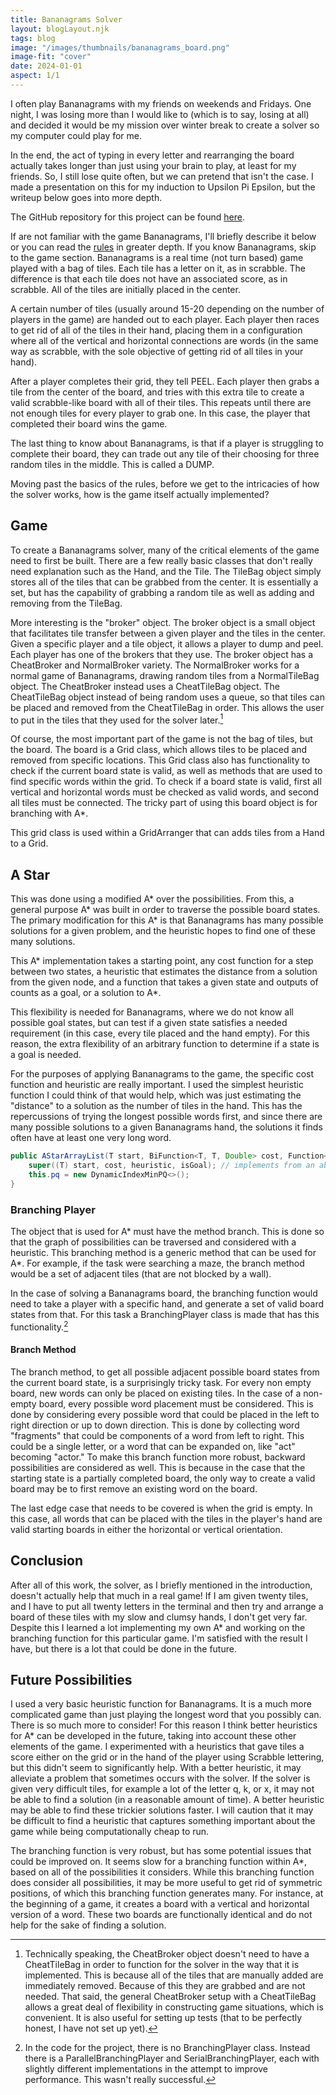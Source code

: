 ```yaml
---
title: Bananagrams Solver
layout: blogLayout.njk
tags: blog
image: "/images/thumbnails/bananagrams_board.png"
image-fit: "cover"
date: 2024-01-01
aspect: 1/1
---
```


I often play Bananagrams with my friends on weekends and Fridays. One night, I was losing more than I would like to (which is to say, losing at all) and decided it would be my mission over winter break to create a solver so my computer could play for me.

In the end, the act of typing in every letter and rearranging the board actually takes longer than just using your brain to play, at least for my friends. So, I still lose quite often, but we can pretend that isn't the case. I made a presentation on this for my induction to Upsilon Pi Epsilon, but the writeup below goes into more depth. 

The GitHub repository for this project can be found [here](https://github.com/EvanGibsonSmith/bananagrams_solver).

If are not familiar with the game Bananagrams, I'll briefly describe it below or you can read the [rules](https://bananagrams.com/blogs/news/how-to-play-bananagrams-instructions-for-getting-started) in greater depth. If you know Bananagrams, skip to the game section. Bananagrams is a real time (not turn based) game played with a bag of tiles. Each tile has a letter on it, as in scrabble. The difference is that each tile does not have an associated score, as in scrabble. All of the tiles are initially placed in the center. 

A certain number of tiles (usually around 15-20 depending on the number of players in the game) are handed out to each player. Each player then races to get rid of all of the tiles in their hand, placing them in a configuration where all of the vertical and horizontal connections are words (in the same way as scrabble, with the sole objective of getting rid of all tiles in your hand).

After a player completes their grid, they tell PEEL. Each player then grabs a tile from the center of the board, and tries with this extra tile to create a valid scrabble-like board with all of their tiles. This repeats until there are not enough tiles for every player to grab one. In this case, the player that completed their board wins the game.

The last thing to know about Bananagrams, is that if a player is struggling to complete their board, they can trade out any tile of their choosing for three random tiles in the middle. This is called a DUMP.

Moving past the basics of the rules, before we get to the intricacies of how the solver works, how is the game itself actually implemented?

## Game 

To create a Bananagrams solver, many of the critical elements of the game need to first be built. There are a few really basic classes that don't really need explanation such as the Hand, and the Tile. The TileBag object simply stores all of the tiles that can be grabbed from the center. It is essentially a set, but has the capability of grabbing a random tile as well as adding and removing from the TileBag.

More interesting is the "broker" object. The broker object is a small object that facilitates tile transfer between a given player and the tiles in the center. Given a specific player and a tile object, it allows a player to dump and peel. Each player has one of the brokers that they use. The broker object has a CheatBroker and NormalBroker variety. The NormalBroker works for a normal game of Bananagrams, drawing random tiles from a NormalTileBag object. The CheatBroker instead uses a CheatTileBag object. The CheatTileBag object instead of being random uses a queue, so that tiles can be placed and removed from the CheatTileBag in order. This allows the user to put in the tiles that they used for the solver later.[^1]

Of course, the most important part of the game is not the bag of tiles, but the board. The board is a Grid class, which allows tiles to be placed and removed from specific locations. This Grid class also has functionality to check if the current board state is valid, as well as methods that are used to find specific words within the grid. To check if a board state is valid, first all vertical and horizontal words must be checked as valid words, and second all tiles must be connected. The tricky part of using this board object is for branching with A*.

This grid class is used within a GridArranger that can adds tiles from a Hand to a Grid.

## A Star

This was done using a modified A* over the possibilities. From this, a general purpose A* was built in order to traverse the possible board states. The primary modification for this A* is that Bananagrams has many possible solutions for a given problem, and the heuristic hopes to find one of these many solutions. 

This A* implementation takes a starting point, any cost function for a step between two states, a heuristic that estimates the distance from a solution from the given node, and a function that takes a given state and outputs of counts as a goal, or a solution to A*.

This flexibility is needed for Bananagrams, where we do not know all possible goal states, but can test if a given state satisfies a needed requirement (in this case, every tile placed and the hand empty). For this reason, the extra flexibility of an arbitrary function to determine if a state is a goal is needed.

For the purposes of applying Bananagrams to the game, the specific cost function and heuristic are really important. I used the simplest heuristic function I could think of that would help, which was just estimating the "distance" to a solution as the number of tiles in the hand. This has the repercussions of trying the longest possible words first, and since there are many possible solutions to a given Bananagrams hand, the solutions it finds often have at least one very long word. 

```java
public AStarArrayList(T start, BiFunction<T, T, Double> cost, Function<T, Double> heuristic, Function<T, Boolean> isGoal) {
    super((T) start, cost, heuristic, isGoal); // implements from an abstract class, 
    this.pq = new DynamicIndexMinPQ<>();
}
```

### Branching Player

The object that is used for A* must have the method branch. This is done so that the graph of possibilities can be traversed and considered with a heuristic. This branching method is a generic method that can be used for A*. For example, if the task were searching a maze, the branch method would be a set of adjacent tiles (that are not blocked by a wall).

In the case of solving a Bananagrams board, the branching function would need to take a player with a specific hand, and generate a set of valid board states from that. For this task a BranchingPlayer class is made that has this functionality.[^2] 

#### Branch Method

The branch method, to get all possible adjacent possible board states from the current board state, is a surprisingly tricky task. For every non empty board, new words can only be placed on existing tiles. In the case of a non-empty board, every possible word placement must be considered. This is done by considering every possible word that could be placed in the left to right direction or up to down direction. This is done by collecting word "fragments" that could be components of a word from left to right. This could be a single letter, or a word that can be expanded on, like "act" becoming "actor." To make this branch function more robust, backward possibilities are considered as well. This is because in the case that the starting state is a partially completed board, the only way to create a valid board may be to first remove an existing word on the board.

The last edge case that needs to be covered is when the grid is empty. In this case, all words that can be placed with the tiles in the player's hand are valid starting boards in either the horizontal or vertical orientation. 

## Conclusion

After all of this work, the solver, as I briefly mentioned in the introduction, doesn't actually help that much in a real game! If I am given twenty tiles, and I have to put all twenty letters in the terminal and then try and arrange a board of these tiles with my slow and clumsy hands, I don't get very far. Despite this I learned a lot implementing my own A* and working on the branching function for this particular game. I'm satisfied with the result I have, but there is a lot that could be done in the future.

## Future Possibilities 

I used a very basic heuristic function for Bananagrams. It is a much more complicated game than just playing the longest word that you possibly can. There is so much more to consider! For this reason I think better heuristics for A* can be developed in the future, taking into account these other elements of the game. I experimented with a heuristics that gave tiles a score either on the grid or in the hand of the player using Scrabble lettering, but this didn't seem to significantly help. With a better heuristic, it may alleviate a problem that sometimes occurs with the solver. If the solver is given very difficult tiles, for example a lot of the letter q, k, or x, it may not be able to find a solution (in a reasonable amount of time). A better heuristic may be able to find these trickier solutions faster. I will caution that it may be difficult to find a heuristic that captures something important about the game while being computationally cheap to run.

The branching function is very robust, but has some potential issues that could be improved on. It seems slow for a branching function within A*, based on all of the possibilities it considers. While this branching function does consider all possibilities, it may be more useful to get rid of symmetric positions, of which this branching function generates many. For instance, at the beginning of a game, it creates a board with a vertical and horizontal version of a word. These two boards are functionally identical and do not help for the sake of finding a solution.

[^1]: Technically speaking, the CheatBroker object doesn't need to have a CheatTileBag in order to function for the solver in the way that it is implemented. This is because all of the tiles that are manually added are immediately removed. Because of this they are grabbed and are not needed. That said, the general CheatBroker setup with a CheatTileBag allows a great deal of flexibility in constructing game situations, which is convenient. It is also useful for setting up tests (that to be perfectly honest, I have not set up yet).

[^2]: In the code for the project, there is no BranchingPlayer class. Instead there is a ParallelBranchingPlayer and SerialBranchingPlayer, each with slightly different implementations in the attempt to improve performance. This wasn't really successful.







